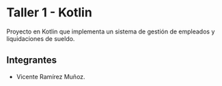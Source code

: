 # Taller 1 - Kotlin

Proyecto en Kotlin que implementa un sistema de gestión de empleados y liquidaciones de sueldo.

## Integrantes
- Vicente Ramírez Muñoz.
